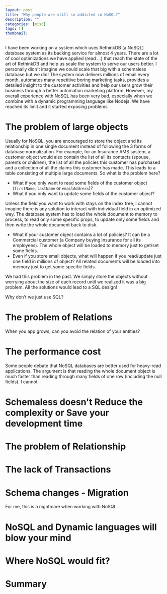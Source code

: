 ```yaml
---
layout: post
title: "Why people are still so addicted in NoSQL?"
description: ""
categories: [misc]
tags: []
thumbnail:
---
```


I have been working on a system which uses RethinkDB (a NoSQL) database system as its backing service for almost 4 years. There are a lot of cool optimizations we have applied
(read ...) that reach the state of the art of RethinkDB and help us scale the system to serve our users better. I personally didn't imagine we could scale that big with a schemaless database but we did! The system now delivers millions of email every month, automates many repetitive boring marketing tasks, provides a detailed insight to the customer activities and help our users grow their business through a better automation marketing platform. However, my overall experience with NoSQL has been very bad, especially when we combine with a dynamic programming language like Nodejs. We have reached its limit and it started exposing problems

# The problem of large objects

Usually for NoSQL, you are encouraged to store the object and its relationship in one single document instead of following the 3 forms of database normalization. For example, for an Insurance AMS system, a customer object would also contain the list of all its contacts (spouse, parents or children), the list of all the policies this customer has purchased and a collection of all the claims this customer has made. This leads to a table consisting of multiple large documents. So what is the problem here?

- What if you only want to read some fields of the customer object (`firstName`, `lastName` or `emailAddress`)?
- What if you only want to update some fields of the customer object?

Unless the field you want to work with stays on the index tree, I cannot imagine there is any solution to interact with individual field in an optimized way. The database system has to load the whole document to memory to process, to read only some specific props, to update only some fields and then write the whole document back to disk.

- What if your customer object contains a lot of policies? It can be a Commercial customer (a Company buying insurance for all its employees). The whole object will be loaded to memory just to get/set some fields.
- Even if you store small objects, what will happen if you read/update just one field in millions of object? All related documents will be loaded into memory just to get some specific fields.

We had this problem in the past. We simply store the objects without worrying about the size of each record until we realized it was a big problem. All the solutions would lead to a SQL design!

Why don't we just use SQL?

# The problem of Relations

When you app grows, can you avoid the relation of your entities?

# The performance cost

Some people debate that NoSQL databases are better used for heavy-read applications. The
argument is that reading the whole document object is much faster than reading through many fields
of one row (including the null fields). I cannot


# Schemaless doesn't Reduce the complexity or Save your development time

# The problem of Relationship

# The lack of Transactions

# Schema changes - Migration

For me, this is a nightmare when working with NoSQL.

# NoSQL and Dynamic languages will blow your mind

# Where NoSQL would fit?

# Summary

